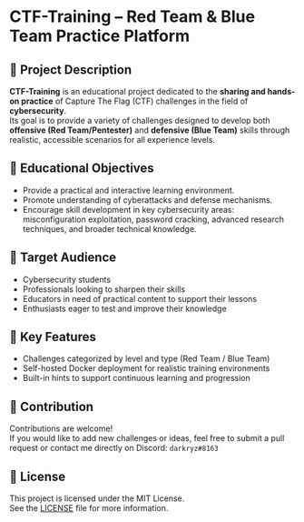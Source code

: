 # CTF-Training – Red Team & Blue Team Practice Platform

## 📝 Project Description  
**CTF-Training** is an educational project dedicated to the **sharing and hands-on practice** of Capture The Flag (CTF) challenges in the field of **cybersecurity**.  
Its goal is to provide a variety of challenges designed to develop both **offensive (Red Team/Pentester)** and **defensive (Blue Team)** skills through realistic, accessible scenarios for all experience levels.

## 🎯 Educational Objectives  
- Provide a practical and interactive learning environment.  
- Promote understanding of cyberattacks and defense mechanisms.  
- Encourage skill development in key cybersecurity areas: misconfiguration exploitation, password cracking, advanced research techniques, and broader technical knowledge.

## 👥 Target Audience  
- Cybersecurity students  
- Professionals looking to sharpen their skills  
- Educators in need of practical content to support their lessons  
- Enthusiasts eager to test and improve their knowledge

## 🚀 Key Features  
- Challenges categorized by level and type (Red Team / Blue Team)  
- Self-hosted Docker deployment for realistic training environments  
- Built-in hints to support continuous learning and progression

## 🤝 Contribution  
Contributions are welcome!  
If you would like to add new challenges or ideas, feel free to submit a pull request or contact me directly on Discord: `darkryz#8163`

## 📄 License  
This project is licensed under the MIT License.  
See the [LICENSE](LICENSE) file for more information.

